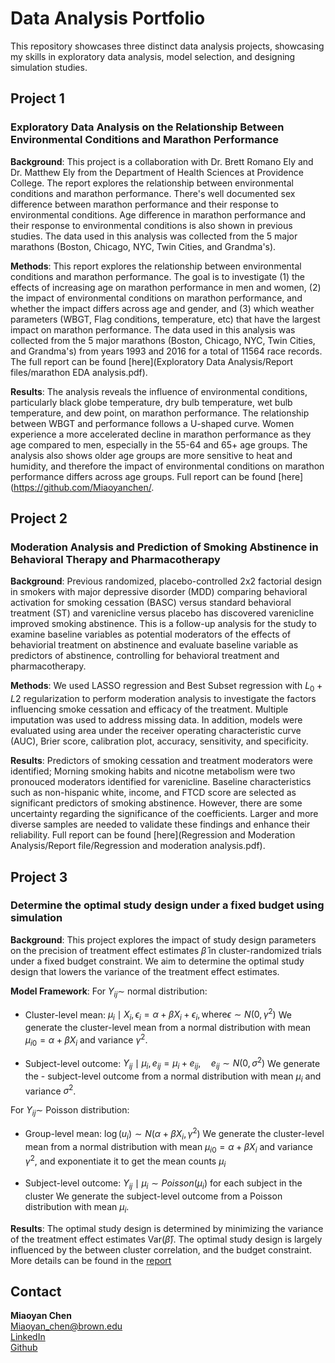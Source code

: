 # Data Analysis Portfolio

This repository showcases three distinct data analysis projects, showcasing my skills in exploratory data analysis, model selection, and designing simulation studies. 

## Project 1
### Exploratory Data Analysis on the Relationship Between Environmental Conditions and Marathon Performance

**Background**:  This project is a collaboration with Dr. Brett Romano Ely and Dr. Matthew Ely from the Department of Health Sciences at Providence College. The report explores the relationship between environmental conditions and marathon performance. There's well documented sex difference between marathon performance and their response to environmental conditions. Age difference in marathon performance and their response to environmental conditions is also shown in previous studies. The data used in this analysis was collected from the 5 major marathons (Boston, Chicago, NYC, Twin Cities, and Grandma's).

**Methods**: This report explores the relationship between environmental conditions and marathon performance. The goal is to investigate (1) the effects of increasing age on marathon performance in men and women, (2) the impact of environmental conditions on marathon performance, and whether the impact differs across age and gender, and (3) which weather parameters (WBGT, Flag conditions, temperature, etc) that have the largest impact on marathon performance. The data used in this analysis was collected from the 5 major marathons (Boston, Chicago, NYC, Twin Cities, and Grandma's) from years 1993 and 2016 for a total of 11564 race records. The full report can be found [here](Exploratory Data Analysis/Report files/marathon EDA analysis.pdf). 

**Results**: The analysis reveals the influence of environmental conditions, particularly black globe temperature, dry bulb temperature, wet bulb temperature, and dew point, on marathon performance. The relationship between WBGT and performance follows a U-shaped curve. Women experience a more accelerated decline in marathon performance as they age compared to men, especially in the 55-64 and 65+ age groups. The analysis also shows older age groups are more sensitive to heat and humidity, and therefore the impact of environmental conditions on marathon performance differs across age groups. Full report can be found [here](https://github.com/Miaoyanchen/.

## Project 2
### Moderation Analysis and Prediction of Smoking Abstinence in Behavioral Therapy and Pharmacotherapy

**Background**: Previous randomized, placebo-controlled 2x2 factorial design in smokers with major depressive disorder (MDD) comparing behavioral activation for smoking cessation (BASC) versus standard behavioral treatment (ST) and varenicline versus placebo has discovered varenicline improved smoking abstinence. This is a follow-up analysis for the study to examine baseline variables as potential moderators of the effects of behaviorial treatment on abstinence and evaluate baseline variable as predictors of abstinence, controlling for behavioral treatment and pharmacotherapy.

**Methods**: We used LASSO regression and Best Subset regression with $L_0+L2$ regularization to perform moderation analysis to investigate the factors influencing smoke cessation and efficacy of the treatment. Multiple imputation was used to address missing data. In addition, models were evaluated using area under the receiver operating characteristic curve (AUC), Brier score, calibration plot, accuracy, sensitivity, and specificity.

**Results**: Predictors of smoking cessation and treatment moderators were identified; Morning smoking habits and nicotne metabolism were two pronouced moderators identified for varenicline. Baseline characteristics such as non-hispanic white, income, and FTCD score are selected as significant predictors of smoking abstinence. However, there are some uncertainty regarding the significance of the coefficients. Larger and more diverse samples are needed to validate these findings and enhance their reliability. Full report can be found [here](Regression and Moderation Analysis/Report file/Regression and moderation analysis.pdf).

## Project 3
### Determine the optimal study design under a fixed budget using simulation

**Background**: This project explores the impact of study design parameters on the precision of treatment effect estimates $\hat{\beta}$ in cluster-randomized trials under a fixed budget constraint. We aim to determine the optimal study design that lowers the variance of the treatment effect estimates. 

**Model Framework**:
For $Y_{ij} \sim$ normal distribution:

- Cluster-level mean: $\mu_i \mid X_i, \epsilon_i = \alpha + \beta X_i + \epsilon_i, \text{where} \epsilon \sim N(0, \gamma^2)$ We generate the cluster-level mean from a normal distribution with mean $\mu_{i0} = \alpha + \beta X_i$ and variance $\gamma^2$.

- Subject-level outcome: $Y_{ij} \mid \mu_i, e_{ij} = \mu_i + e_{ij}, \quad e_{ij} \sim N(0, \sigma^2)$ We generate the - subject-level outcome from a normal distribution with mean $\mu_i$ and variance $\sigma^2$.

For $Y_{ij} \sim$ Poisson distribution:

- Group-level mean: $\log(u_i) \sim N(\alpha + \beta X_i, \gamma^2)$ We generate the cluster-level mean from a normal distribution with mean $\mu_{i0} = \alpha + \beta X_i$ and variance $\gamma^2$, and exponentiate it to get the mean counts $\mu_i$

- Subject-level outcome: $Y_{ij} \mid \mu_i \sim Poisson(\mu_i)$ for each subject in the cluster We generate the subject-level outcome from a Poisson distribution with mean $\mu_i$.

**Results**: The optimal study design is determined by minimizing the variance of the treatment effect estimates Var($\hat{\beta}$). The optimal study design is largely influenced by the between cluster correlation, and the budget constraint. More details can be found in the [report](Simulation/report/simulation_report.pdf)

## Contact
**Miaoyan Chen** \
Miaoyan_chen@brown.edu \
[LinkedIn](https://www.linkedin.com/in/miaoyanchen/) \
[Github](https://github.com/miaoyanchen)
